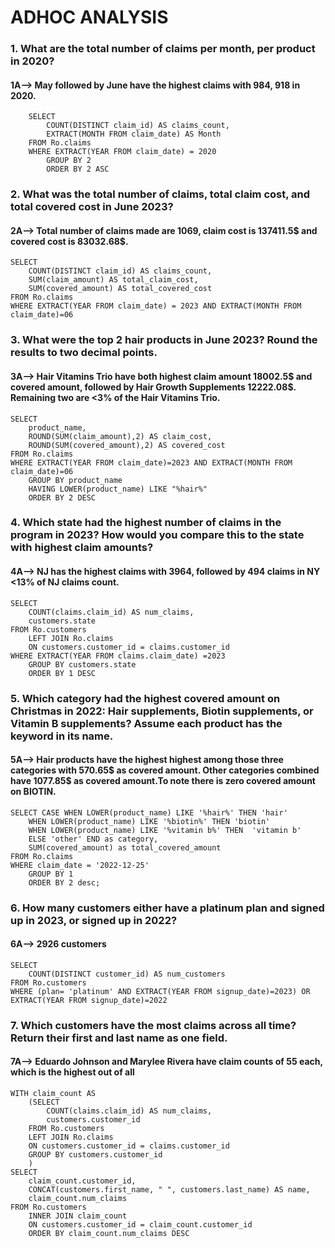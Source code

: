 # ADHOC ANALYSIS
### 1. What are the total number of claims per month, per product in 2020?
#### 1A--> May followed by June have the highest claims with 984, 918 in 2020.

        SELECT
            COUNT(DISTINCT claim_id) AS claims_count,
            EXTRACT(MONTH FROM claim_date) AS Month
        FROM Ro.claims
        WHERE EXTRACT(YEAR FROM claim_date) = 2020
            GROUP BY 2
            ORDER BY 2 ASC


### 2. What was the total number of claims, total claim cost, and total covered cost in June 2023?
#### 2A--> Total number of claims made are 1069, claim cost is 137411.5$ and covered cost is 83032.68$.
    SELECT
        COUNT(DISTINCT claim_id) AS claims_count,
        SUM(claim_amount) AS total_claim_cost,
        SUM(covered_amount) AS total_covered_cost
    FROM Ro.claims
    WHERE EXTRACT(YEAR FROM claim_date) = 2023 AND EXTRACT(MONTH FROM claim_date)=06


    

### 3. What were the top 2 hair products in June 2023? Round the results to two decimal points.      
#### 3A--> Hair Vitamins Trio have both highest claim amount 18002.5$ and covered amount, followed by Hair Growth Supplements 12222.08$. Remaining two are <3% of the Hair Vitamins Trio.

    SELECT
        product_name,
        ROUND(SUM(claim_amount),2) AS claim_cost,
        ROUND(SUM(covered_amount),2) AS covered_cost
    FROM Ro.claims
    WHERE EXTRACT(YEAR FROM claim_date)=2023 AND EXTRACT(MONTH FROM claim_date)=06
        GROUP BY product_name
        HAVING LOWER(product_name) LIKE "%hair%"
        ORDER BY 2 DESC



### 4. Which state had the highest number of claims in the program in 2023? How would you compare this to the state with highest claim amounts?

#### 4A--> NJ has the highest claims with 3964, followed by 494 claims in NY <13% of NJ claims count.
    SELECT
        COUNT(claims.claim_id) AS num_claims,
        customers.state
    FROM Ro.customers
        LEFT JOIN Ro.claims
        ON customers.customer_id = claims.customer_id
    WHERE EXTRACT(YEAR FROM claims.claim_date) =2023
        GROUP BY customers.state
        ORDER BY 1 DESC


### 5. Which category had the highest covered amount on Christmas in 2022: Hair supplements, Biotin supplements, or Vitamin B supplements? Assume each product has the keyword in its name.
#### 5A--> Hair  products have the highest highest among those three categories with 570.65$ as covered amount. Other categories combined have 1077.85$ as covered amount.To note there is zero covered amount on BIOTIN.

    SELECT CASE WHEN LOWER(product_name) LIKE '%hair%' THEN 'hair'
        WHEN LOWER(product_name) LIKE '%biotin%' THEN 'biotin'
        WHEN LOWER(product_name) LIKE '%vitamin b%' THEN  'vitamin b'
        ELSE 'other' END as category,
        SUM(covered_amount) as total_covered_amount
    FROM Ro.claims
    WHERE claim_date = '2022-12-25'
        GROUP BY 1
        ORDER BY 2 desc;



###  6. How many customers either have a platinum plan and signed up in 2023, or signed up in 2022?
#### 6A--> 2926 customers 
    SELECT
        COUNT(DISTINCT customer_id) AS num_customers
    FROM Ro.customers
    WHERE (plan= 'platinum' AND EXTRACT(YEAR FROM signup_date)=2023) OR EXTRACT(YEAR FROM signup_date)=2022


###  7. Which customers have the most claims across all time? Return their first and last name as one field. 
#### 7A--> Eduardo Johnson and Marylee Rivera have claim counts of 55 each, which is the highest out of all

    WITH claim_count AS
        (SELECT
            COUNT(claims.claim_id) AS num_claims,
            customers.customer_id
        FROM Ro.customers
        LEFT JOIN Ro.claims
        ON customers.customer_id = claims.customer_id
        GROUP BY customers.customer_id
        )
    SELECT
        claim_count.customer_id,
        CONCAT(customers.first_name, " ", customers.last_name) AS name,
        claim_count.num_claims
    FROM Ro.customers
        INNER JOIN claim_count
        ON customers.customer_id = claim_count.customer_id
        ORDER BY claim_count.num_claims DESC



